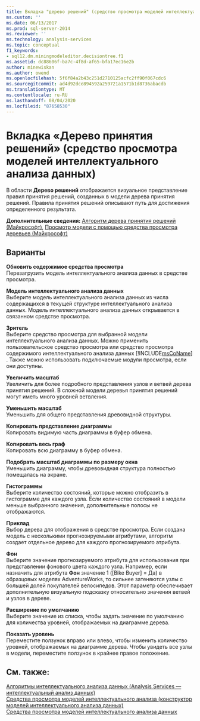 ```yaml
---
title: Вкладка "дерево решений" (средство просмотра моделей интеллектуального анализа данных) | Документация Майкрософт
ms.custom: ''
ms.date: 06/13/2017
ms.prod: sql-server-2014
ms.reviewer: ''
ms.technology: analysis-services
ms.topic: conceptual
f1_keywords:
- sql12.dm.miningmodeleditor.decisiontree.f1
ms.assetid: dc88606f-ba7c-4f8d-af65-bfa17ec16e2b
author: minewiskan
ms.author: owend
ms.openlocfilehash: 5f6f84a2b43c251d2710125acfc2ff90f067cdc6
ms.sourcegitcommit: ad4d92dce894592a259721a1571b1d8736abacdb
ms.translationtype: MT
ms.contentlocale: ru-RU
ms.lasthandoff: 08/04/2020
ms.locfileid: "87658530"
---
```

# <a name="decision-tree-tab-mining-model-viewer"></a>Вкладка «Дерево принятия решений» (средство просмотра моделей интеллектуального анализа данных)
  В области **Дерево решений** отображается визуальное представление правил принятия решений, созданных в модели дерева принятия решений. Правила принятия решений описывают путь для достижения определенного результата.  
  
 **Дополнительные сведения:** [Алгоритм дерева принятия решений (Майкрософт)](data-mining/microsoft-decision-trees-algorithm.md), [Просмотр модели с помощью средства просмотра деревьев (Майкрософт)](data-mining/browse-a-model-using-the-microsoft-tree-viewer.md)  
  
## <a name="options"></a>Варианты  
 **Обновить содержимое средства просмотра**  
 Перезагрузить модель интеллектуального анализа данных в средстве просмотра.  
  
 **Модель интеллектуального анализа данных**  
 Выберите модель интеллектуального анализа данных из числа содержащихся в текущей структуре интеллектуального анализа данных. Модель интеллектуального анализа данных открывается в связанном средстве просмотра.  
  
 **Зритель**  
 Выберите средство просмотра для выбранной модели интеллектуального анализа данных. Можно применить пользовательское средство просмотра или средство просмотра содержимого интеллектуального анализа данных [!INCLUDE[msCoName](../includes/msconame-md.md)] . Также можно использовать подключаемые модули просмотра, если они доступны.  
  
 **Увеличить масштаб**  
 Увеличить для более подробного представления узлов и ветвей дерева принятия решений. В сложной модели деревья принятия решений могут иметь много уровней ветвления.  
  
 **Уменьшить масштаб**  
 Уменьшить для общего представления древовидной структуры.  
  
 **Копировать представление диаграммы**  
 Копировать видимую часть диаграммы в буфер обмена.  
  
 **Копировать весь граф**  
 Копировать всю диаграмму в буфер обмена.  
  
 **Подобрать масштаб диаграммы по размеру окна**  
 Уменьшить диаграмму, чтобы древовидная структура полностью помещалась на экране.  
  
 **Гистограммы**  
 Выберите количество состояний, которые можно отобразить в гистограмме для каждого узла. Если количество состояний в модели меньше выбранного значения, дополнительные полосы не отображаются.  
  
 **Приклад**  
 Выбор дерева для отображения в средстве просмотра. Если создана модель с несколькими прогнозируемыми атрибутами, алгоритм создает отдельное дерево для каждого прогнозируемого атрибута.  
  
 **Фон**  
 Выберите значение прогнозируемого атрибута для использования при представлении фонового цвета каждого узла. Например, если назначить для атрибута **Фон** значение 1 ([Bike Buyer] = Да) в образцовых моделях AdventureWorks, то сильнее затеняются узлы с большей долей покупателей велосипедов. Этот параметр обеспечивает дополнительную визуальную подсказку относительно значения ветвей и узлов в дереве.  
  
 **Расширение по умолчанию**  
 Выберите значение из списка, чтобы задать значение по умолчанию для количества уровней, отображаемых на диаграмме дерева.  
  
 **Показать уровень**  
 Переместите ползунок вправо или влево, чтобы изменить количество уровней, отображаемых на диаграмме дерева. Чтобы увидеть все узлы в модели, переместите ползунок в крайнее правое положение.  
  
## <a name="see-also"></a>См. также:  
 [Алгоритмы интеллектуального анализа данных &#40;Analysis Services — интеллектуальный анализ данных&#41;](data-mining/data-mining-algorithms-analysis-services-data-mining.md)   
 [Средства просмотра моделей интеллектуального анализа &#40;конструктор моделей интеллектуального анализа данных&#41;](mining-model-viewers-data-mining-model-designer.md)   
 [Средства просмотра моделей интеллектуального анализа данных](data-mining/data-mining-model-viewers.md)  
  
  
